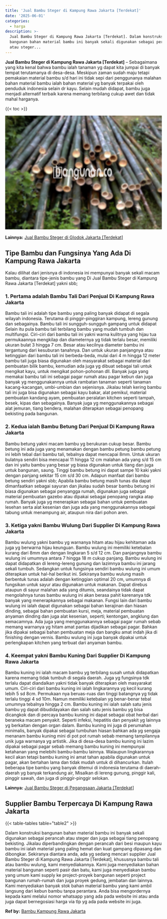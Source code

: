 ```yaml
---
title: 'Jual Bambu Steger di Kampung Rawa Jakarta [Terdekat]'
date: '2025-06-01'
categories:
  - harga
description: >-
  Jual Bambu Steger di Kampung Rawa Jakarta [Terdekat]. Dalam konstruksi
  bangunan bahan material bambu ini banyak sekali digunakan sebagai perancah
  atau steger...
---
```


**Jual Bambu Steger di Kampung Rawa Jakarta \[Terdekat\]** – Sebagaimana yang kita kenal bahwa bambu ialah tanaman yg dapat kita jumpai di banyak tempat terutamanya di desa-desa. Meskipun zaman sudah maju tetapi pemakaian material bambu s/d hari ini tidak sepi dari penggunanya malahan bahan material bambu ialah bahan material yg banyak terpakai oleh penduduk indonesia selain dr kayu. Selain mudah didapat, bambu juga menjadi alternatif terbaik karena memang terbilang cukup awet dan tidak mahal harganya.

{{< toc >}}

![Jual Bambu Steger di Kampung Rawa Jakarta [Terdekat]](/images/jual-bambu-tali-04.png)

**Lainnya:** [Jual Bambu Steger di Glodok Jakarta \[Terdekat\]](https://bambu.bangunan.co/jual-bambu-steger-di-glodok-jakarta-terdekat/)

## Tipe Bambu dan Fungsinya Yang Ada Di Kampung Rawa Jakarta

Kalau dilihat dari jenisnya di indonesia ini mempunyai banyak sekali macam bambu, diantara tipe-jenis bambu yang Di Jual Bambu Steger di Kampung Rawa Jakarta \[Terdekat\] yakni sbb;

### 1\. Pertama adalah Bambu Tali Dari Penjual Di Kampung Rawa Jakarta

Bambu tali ini adalah tipe bambu yang paling banyak didapat di segala wilayah indonesia. Terutama di pinggir-pinggiran kampung, lereng gunung dan sebagainya. Bambu tali ini sungguh-sungguh gampang untuk didapat Selain itu pula bambu tali terbilang bambu yang mudah tumbuh dan multifungsi. Ciri-ciri dari bambu tali ini yakni warna kulitnya yang hijau tua permukaannya mengkilap dan diameternya yg tidak terlalu besar, memiliki ukuran bulat 3 hingga 7 cm. Besar atau kecilnya diameter bambu ini tergantung dari kesuburan tanahnya. Dan untuk ukuran panjangnya atau ketinggian dari bambu tali ini berbeda-beda, mulai dari 4 m hingga 12 meter bambu tali juga biasa digunakan oleh masyarakat sebagai material dari pembuatan bilik bambu, kemudian ada juga yg dibuat sebagai tali untuk mengikat kayu, untuk mengikat pohon-pohonan dll. Banyak juga yang memakai bambu tali ini sebagai pagar rumah atau pagar kebun dan juga banyak yg menggunakannya untuk rambatan tanaman seperti tanaman kacang-kacangan, umbi-umbian dan sejenisnya. Jikalau telah kering bambu tali ini juga bisa digunakan sebagai kayu bakar, alat pemikul, material pembuatan kandang ayam, pembuatan peralatan kitchen seperti tampah, besek, kipas dan sebagainya. Banyak juga yg menggunakannya sebagai alat jemuran, tiang bendera, malahan diterapkan sebagai penopang bekisting pada bangunan.

### 2\. Kedua ialah Bambu Betung Dari Penjual Di Kampung Rawa Jakarta

Bambu betung yakni macam bambu yg berukuran cukup besar. Bambu betung ini ada juga yang menamakan dengan bambu petung bambu petung ini lebih tebal dari bambu tali, tebalnya dapat mencapai 8mm. Untuk ukuran bulatnya sendiri bisa mencapai 11 hingga 12 cm malahan ada yang s/d 15 cm dan ini yaitu bambu yang besar yg biasa digunakan untuk tiang dan juga untuk bangunan, saung. Tinggi bambu betung ini dapat sampe 10 kaki yakni dengan panjang sekitar 15 cm s/d 30 cm. Adapun manfaat dari bambu betung sendiri yakni sbb; Apabila bambu betung masih tunas dia dapat dimanfaatkan sebagai sayuran dan jikalau sudah besar bambu betung ini biasa digunakan sebagai penyangga rumah, digunakan juga sebagai material pembuatan gazebo atau dipakai sebagai penopang rangka atap rumah. Banyak juga yg menerapkan sebagai bahan untuk pembuatan lesehan serta alat kesenian dan juga ada yang menggunakannya sebagai tabung untuk menampung air, ataupun nira dari pohon aren.

### 3\. Ketiga yakni Bambu Wulung Dari Supplier Di Kampung Rawa Jakarta

Bambu wulung yakni bambu yg warnanya hitam atau hijau kehitaman ada juga yg berwarna hijau keunguan. Bambu wulung ini memiliki ketebalan kurang dari 8mm dan dengan lingkaran 5 s/d 12 cm. Dan panjangnya bambu wulung ini umumnya antara 7 hingga 18 m cukup panjang. Bambu wulung ini dapat didapatkan di lereng-lereng gunung dan lazimnya bambu ini jarang sekali tumbuh. Sedangkan untuk fungsinya sendiri bambu wulung ini umum diterapkan untuk hal-hal berikut ini. Sekiranya bambu wulung masih berbentuk tunas adalah dengan ketinggian optimal 20 cm, umumnya di fungsikan untuk sayur atau digunakan untuk makanan. Dapat direbus ataupun di sayur malahan ada yang ditumis, seandainya tidak dapat mengolahnya tunas bambu wulung ini akan berasa pahit karenanya tdk banyak yang menerapkannya sebagai makanan. Fungsi lain dari bambu wulung ini ialah dapat digunakan sebagai bahan kerajinan dan hiasan dinding, sebagai bahan pembuatan kursi, meja, material pembuatan anyaman dinding dan juga alat kesenian, seperti; kentongan, angklung dan semacamnya. Ada juga yang menggunakannya sebagai pagar rumah sebab memang warnanya yg hitam amat pantas dijadikan sebagai pagar. Bahkan jika dipakai sebagai bahan pembuatan meja dan bangku amat indah jika di finishing dengan vernis. Bambu wulung ini juga banyak dipakai untuk perlengkapan kitchen yang terbuat dari anyaman bambu.

### 4\. Keempat yakni Bambu Kuning Dari Supplier Di Kampung Rawa Jakarta

Bambu kuning ini ialah macam bambu yg terbilang susah untuk didapatkan karena memang tidak tumbuh di segala daerah. Juga yg fungsinya tdk terlalu dapat diandalkan yakni tidak banyak diterapkan oleh masyarakat umum. Ciri-ciri dari bambu kuning ini ialah lingkarannya yg kecil kurang lebih 5 sd 8cm. Permukaan nya beruas-ruas dan tinggi batangnya yg tidak terlalu tinggi 4 sd 10m. Namun memiliki ketebalan yg benar-benar tebal umumnya tebalnya hingga 2 cm. Bambu kuning ini ialah salah satu jenis bambu yg dapat dibudidayakan dan salah satu jenis bambu yg bisa dicangkok dan di percaya bambu kuning ini dapat sebagai obat herbal dari beraneka macam penyakit. Seperti infeksi, hepatitis dan penyakit yg lainnya yg berkaitan dengan organ dalam. Bambu kuning ini juga di perumahan minimalis, banyak dipakai sebagai tumbuhan hiasan bahkan ada yg sengaja menanam bambu kuning mini di pot pot rumah sebab memang tampilannya unik juga warnanya yg artistik. Jika di desa-desa bambu kuning ini lazim dipakai sebagai pagar sebab memang bambu kuning ini mempunyai ketahanan yang melebihi bambu-bambu lainnya. Walaupun lingkarannya kecil akan tetapi bambu kuning ini amat tahan apabila digunakan untuk pagar, akan bertahan lama dan tidak mudah untuk di dihancurkan. Itulah beberapa tipe bambu yang banyak ditemui di indonesia terutama di daerah-daerah yg banyak terkandung air, Misalkan di lereng gunung, pinggir kali, pinggir sawah, dan juga di pinggir-pinggir selokan.

**Lainnya:** [Jual Bambu Steger di Pegangsaan Jakarta \[Terdekat\]](https://bambu.bangunan.co/jual-bambu-steger-di-pegangsaan-jakarta-terdekat/)

## Supplier Bambu Terpercaya Di Kampung Rawa Jakarta

{{< table-tables table="table2" >}}

Dalam konstruksi bangunan bahan material bambu ini banyak sekali digunakan sebagai perancah atau steger dan juga sebagai tiang penopang bekisting. Jikalau diperbandingkan dengan perancah dari besi maupun kayu bambu ini ialah material yang paling hemat dan kuat gampang dipasang dan dibongkar. Sekiranya diantara anda, ada yg sedang mencari supplier Jual Bambu Steger di Kampung Rawa Jakarta \[Terdekat\], khususnya bambu tali atau bambu wulung, kami menyediakannya. Kami juga menyediakan bahan material bangunan seperti pasir dan batu, kami juga menyediakan bambu yang umum kami supply ke project-proyek bangunan seperti project bangunan rumah-rumah dan juga proyek gedung, jembatan dan lainnya. Kami menyediakan banyak stok bahan material bambu yang kami ambil langsung dari kebun bambu tanpa perantara. Anda bisa mengordernya kepada kami melalui nomor whatsapp yang ada pada website ini atau anda juga dapat bernegosiasi harga via tlp yg ada pada website ini juga.

**Ref by:** [Bambu Kampung Rawa Jakarta](https://id.wikipedia.org/wiki/Bambu)
